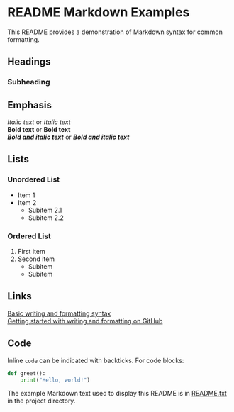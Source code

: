 # README Markdown Examples

This README provides a demonstration of Markdown syntax for common formatting.

## Headings

### Subheading

## Emphasis

*Italic text* or _Italic text_  
**Bold text** or __Bold text__  
***Bold and italic text*** or ___Bold and italic text___

## Lists

### Unordered List
- Item 1
- Item 2
  - Subitem 2.1
  - Subitem 2.2

### Ordered List
1. First item
2. Second item
   - Subitem
   - Subitem

## Links

[Basic writing and formatting syntax]([https://docs.github.com/en/get-started/writing-on-github/getting-started-with-writing-and-formatting-on-github/basic-writing-and-formatting-syntax])  
[Getting started with writing and formatting on GitHub]([https://docs.github.com/en/get-started/writing-on-github/getting-started-with-writing-and-formatting-on-github])

## Code

Inline `code` can be indicated with backticks. For code blocks:

```python
def greet():
    print("Hello, world!")
```

The example Markdown text used to display this README is in [README.txt](README.txt) in the project directory.
